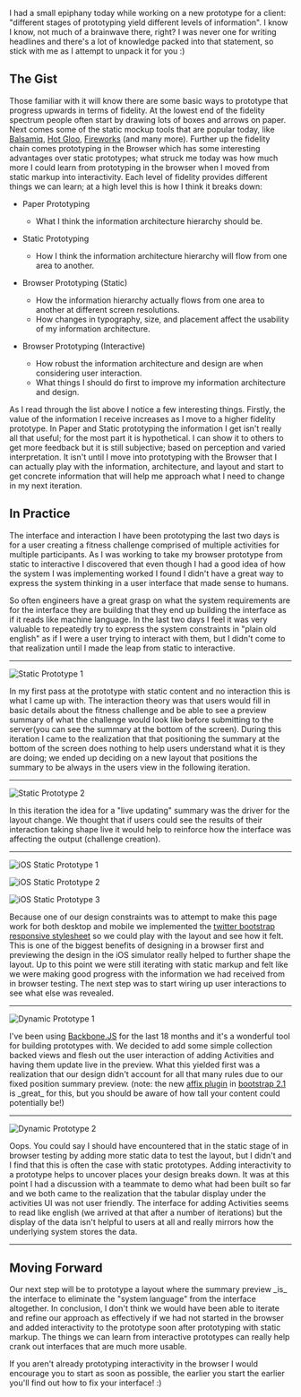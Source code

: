 I had a small epiphany today while working on a new prototype for a client:
"different stages of prototyping yield different levels of information". I know
I know, not much of a brainwave there, right? I was never one for writing
headlines and there's a lot of knowledge packed into that statement, so stick
with me as I attempt to unpack it for you :)

## The Gist

Those familiar with it will know there are some basic ways to prototype that
progress upwards in terms of fidelity. At the lowest end of the fidelity
spectrum people often start by drawing lots of boxes and arrows on paper. Next
comes some of the static mockup tools that are popular today, like
[Balsamiq](http://www.balsamiq.com/), [Hot Gloo](http://www.hotgloo.com/),
[Fireworks](http://www.adobe.com/products/fireworks.html) (and many more).
Further up the fidelity chain comes prototyping in the Browser which has some
interesting advantages over static prototypes; what struck me today was how much
more I could learn from prototyping in the browser when I moved from static
markup into interactivity. Each level of fidelity provides different things we
can learn; at a high level this is how I think it breaks down:

-   Paper Prototyping
    -   What I think the information architecture hierarchy should be.

-   Static Prototyping
    -   How I think the information architecture hierarchy will flow from one
        area to another.

-   Browser Prototyping (Static)
    -   How the information hierarchy actually flows from one area to another at
        different screen resolutions.
    -   How changes in typography, size, and placement affect the usability of
        my information architecture.

-   Browser Prototyping (Interactive)
    -   How robust the information architecture and design are when considering
        user interaction.
    -   What things I should do first to improve my information architecture and
        design.

As I read through the list above I notice a few interesting things. Firstly, the
value of the information I receive increases as I move to a higher fidelity
prototype. In Paper and Static prototyping the information I get isn't really
all that useful; for the most part it is hypothetical. I can show it to others
to get more feedback but it is still subjective; based on perception and varied
interpretation. It isn't until I move into prototyping with the Browser that I
can actually play with the information, architecture, and layout and start to
get concrete information that will help me approach what I need to change in my
next iteration.

## In Practice

The interface and interaction I have been prototyping the last two days is for a
user creating a fitness challenge comprised of multiple activities for multiple
participants. As I was working to take my browser prototype from static to
interactive I discovered that even though I had a good idea of how the system I
was implementing worked I found I didn't have a great way to express the system
thinking in a user interface that made sense to humans.

So often engineers have a great grasp on what the system requirements are for
the interface they are building that they end up building the interface as if it
reads like machine language. In the last two days I feel it was very valuable to
repeatedly try to express the system constraints in "plain old english" as if I
were a user trying to interact with them, but I didn't come to that realization
until I made the leap from static to interactive.

* * * * *

![Static Prototype
1](http://f.cl.ly/items/3D1t0k1K073g2o3h3L3a/static.prototype.1.png)

In my first pass at the prototype with static content and no interaction this is
what I came up with. The interaction theory was that users would fill in basic
details about the fitness challenge and be able to see a preview summary of what
the challenge would look like before submitting to the server(you can see the
summary at the bottom of the screen). During this iteration I came to the
realization that that positioning the summary at the bottom of the screen does
nothing to help users understand what it is they are doing; we ended up deciding
on a new layout that positions the summary to be always in the users view in the
following iteration.

* * * * *

![Static Prototype
2](http://f.cl.ly/items/1W1T340A0W0V3c2T1Y2f/static.prototype.2.png)

In this iteration the idea for a "live updating" summary was the driver for the
layout change. We thought that if users could see the results of their
interaction taking shape live it would help to reinforce how the interface was
affecting the output (challenge creation).

* * * * *

![iOS Static Prototype
1](http://f.cl.ly/items/0E41451o0B1f1V1J2w2W/iOS.prototype.1.png)

![iOS Static Prototype
2](http://f.cl.ly/items/1F3r351R0G2Q1D3Q3p0E/iOS.prototype.2.png)

![iOS Static Prototype
3](http://f.cl.ly/items/2a0C3T3b1q1m293m0g1y/iOS.prototype.3.png)

Because one of our design constraints was to attempt to make this page work for
both desktop and mobile we implemented the [twitter bootstrap responsive
stylesheet](http://twitter.github.com/bootstrap/scaffolding.html#responsive) so
we could play with the layout and see how it felt. This is one of the biggest
benefits of designing in a browser first and previewing the design in the iOS
simulator really helped to further shape the layout. Up to this point we were
still iterating with static markup and felt like we were making good progress
with the information we had received from in browser testing. The next step was
to start wiring up user interactions to see what else was revealed.

* * * * *

![Dynamic Prototype
1](http://f.cl.ly/items/0V4742133R030g453t1D/dynamic.prototype.1.png)

I've been using [Backbone.JS](http://documentcloud.github.com/backbone/) for the
last 18 months and it's a wonderful tool for building prototypes with. We
decided to add some simple collection backed views and flesh out the user
interaction of adding Activities and having them update live in the preview.
What this yielded first was a realization that our design didn't account for all
that many rules due to our fixed position summary preview. (note: the new [affix
plugin](http://twitter.github.com/bootstrap/javascript.html#affix) in [bootstrap
2.1](http://twitter.github.com/bootstrap/) is \_great\_ for this, but you should
be aware of how tall your content could potentially be!)

* * * * *

![Dynamic Prototype
2](http://f.cl.ly/items/2T2h3a1y232u2a1a3619/dynamic.prototype.2.png)

Oops. You could say I should have encountered that in the static stage of in
browser testing by adding more static data to test the layout, but I didn't and
I find that this is often the case with static prototypes. Adding interactivity
to a prototype helps to uncover places your design breaks down. It was at this
point I had a discussion with a teammate to demo what had been built so far and
we both came to the realization that the tabular display under the activities UI
was not user friendly. The interface for adding Activities seems to read like
english (we arrived at that after a number of iterations) but the display of the
data isn't helpful to users at all and really mirrors how the underlying system
stores the data.

* * * * *

## Moving Forward

Our next step will be to prototype a layout where the summary preview \_is\_ the
interface to eliminate the "system language" from the interface altogether. In
conclusion, I don't think we would have been able to iterate and refine our
approach as effectively if we had not started in the browser and added
interactivity to the prototype soon after prototyping with static markup. The
things we can learn from interactive prototypes can really help crank out
interfaces that are much more usable.

If you aren't already prototyping interactivity in the browser I would encourage
you to start as soon as possible, the earlier you start the earlier you'll find
out how to fix your interface! :)

